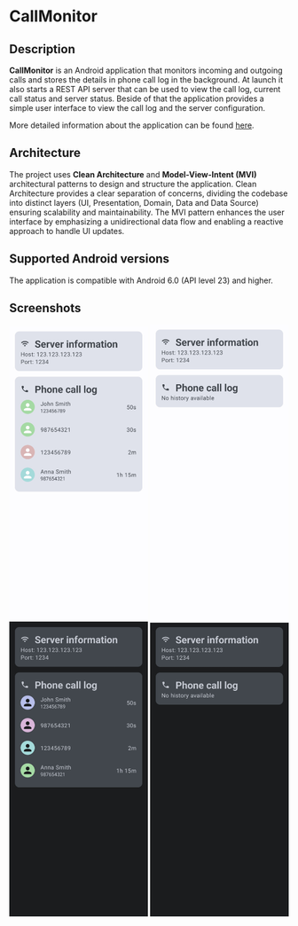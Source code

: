 # CallMonitor

## Description

**CallMonitor** is an Android application that monitors incoming and outgoing calls and stores the
details in phone call log in the background. At launch it also starts a REST API server that
can be used to view the call log, current call status and server status. Beside of that the
application provides a simple user interface to view the call log and the server configuration.

More detailed information about the application can be
found [here](https://swistak7171.github.io/CallMonitor/index.html).

## Architecture

The project uses **Clean Architecture** and **Model-View-Intent (MVI)** architectural patterns to
design and structure the application. Clean Architecture provides a clear separation of concerns,
dividing the codebase into distinct layers (UI, Presentation, Domain, Data and Data Source) ensuring
scalability and maintainability. The MVI pattern enhances the user interface by emphasizing a
unidirectional data flow and enabling a reactive approach to handle UI updates.

## Supported Android versions

The application is compatible with Android 6.0 (API level 23) and higher.

## Screenshots

<div>
    <div>
        <img src="images/screenshot_light_theme_1.jpg" alt="Screenshot light theme 1" width="250">
        <img src="images/screenshot_light_theme_2.jpg" alt="Screenshot light theme 2" width="250">
    </div>
    <div>
        <img src="images/screenshot_dark_theme_1.jpg" alt="Screenshot dark theme 1" width="250">
        <img src="images/screenshot_dark_theme_2.jpg" alt="Screenshot dark theme 2" width="250">
    </div>
</div>